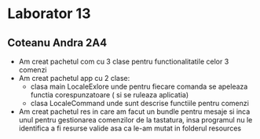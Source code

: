 # Laborator 13
## Coteanu Andra 2A4

+ Am creat pachetul com cu 3 clase pentru functionalitatile celor 3 comenzi
+ Am creat pachetul app cu 2 clase:
  + clasa main LocaleExlore unde pentru fiecare comanda se apeleaza functia corespunzatoare ( si se ruleaza aplicatia)
  + clasa LocaleCommand unde sunt descrise functiile pentru comenzi
+ Am creat pachetul res in care am facut un bundle pentru mesaje si inca unul pentru gestionarea comenzilor de la tastatura, insa programul nu le identifica a fi resurse valide asa ca le-am mutat in folderul resources
